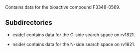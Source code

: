 Contains data for the bioactive compound F3348-0569.

## Subdirectories

- cside/ contains data for the C-side search space on rv1821.

- nside/ contains data for the N-side search space on rv1821.

